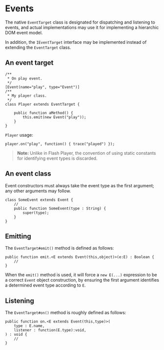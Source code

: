 # Events

The native `EventTarget` class is designated for dispatching and listening to events, and actual implementations may use it for implementing a hierarchic DOM event model.

In addition, the `IEventTarget` interface may be implemented instead of extending the `EventTarget` class.

## An event target

```
/**
 * On play event.
 */
[Event(name="play", type="Event")]
/**
 * My player class.
 */
class Player extends EventTarget {

    public function aMethod() {
        this.emit(new Event("play"));
    }
}
```

`Player` usage:

```
player.on("play", function() { trace("played") });
```

> **Note:** Unlike in Flash Player, the convention of using static constants for identifying event types is discarded.

## An event class

Event constructors must always take the event type as the first argument; any other arguments may follow.

```
class SomeEvent extends Event {
    //
    public function SomeEvent(type : String) {
        super(type);
    }
}
```

## Emitting

The `EventTarget#emit()` method is defined as follows:

```
public function emit.<E extends Event(this,object)>(e:E) : Boolean {
    //
}
```

When the `emit()` method is used, it will force a `new E(...)` expression to be a correct `Event` object construction, by ensuring the first argument identifies a determined event type according to `E`.

## Listening

The `EventTarget#on()` method is roughly defined as follows:

```
public function on.<E extends Event(this,type)>(
    type : E.name,
    listener : function(E.type):void,
) : void {
    //
}
```